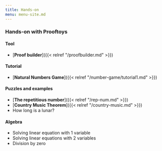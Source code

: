 ```yaml
---
title: Hands-on
menu: menu-site.md
---
```


### Hands-on with Prooftoys

#### Tool

- [**Proof builder**]({{< relref "/proofbuilder.md" >}})

#### Tutorial

- [**Natural Numbers Game**]({{< relref
  "/number-game/tutorial1.md" >}})

#### Puzzles and examples

- [**The repetitious number**]({{< relref "/rep-num.md" >}})
- [**Country Music Theorem**]({{< relref "/country-music.md" >}})
- How long is a lunar?

#### Algebra

- Solving linear equation with 1 variable
- Solving linear equations with 2 variables
- Division by zero
